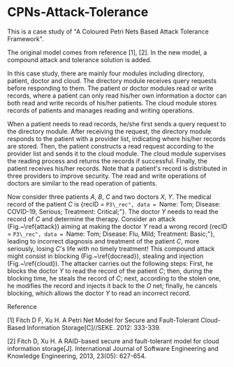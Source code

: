 # CPNs-Attack-Tolerance
This is a case study of "A Coloured Petri Nets Based Attack Tolerance Framework".

The original model comes from reference [1], [2]. In the new model, a compound attack and tolerance solution is added. 

In this case study, there are mainly four modules including directory, patient, doctor and cloud. 
    The directory module receives query requests before responding to them. 
    The patient or doctor modules read or write records, where 
        a patient can only read his/her own information
        a doctor can both read and write records of his/her patients. 
    The cloud module stores records of patients and manages reading and writing operations. 
    
When a patient needs to read records, he/she first sends a query request to the directory module. After receiving the request, the directory module responds to the patient with a provider list,  indicating where his/her records are stored. Then, the patient constructs a read request according to the provider list and sends it to the cloud module. The cloud module supervises the reading process and returns the records if successful. Finally, the patient receives his/her records. Note that a patient's record is distributed in three providers to improve security. The read and write operations of doctors are similar to the read operation of patients. 

Now consider three patients $\mathit{A}$, $\mathit{B}$, $\mathit{C}$ and two doctors $\mathit{X}$, $\mathit{Y}$. The medical record of the patient $\mathit{C}$ is \{recID = ``P3\_rec", data = ``Name: Tom; Disease: COVID-19, Serious; Treatment: Critical;"\}. The doctor $\mathit{Y}$ needs to read the record of $\mathit{C}$ and determine the therapy. Consider an attack (Fig.~\ref{attack}) aiming at making the doctor $\mathit{Y}$ read a wrong record \{recID = ``P3\_rec", data = ``Name: Tom; Disease: Flu, Mild; Treatment: Basic;"\}, leading to incorrect diagnosis and treatment of the patient $\mathit{C}$, more seriously, losing $\mathit{C}$'s life with no timely treatment! This compound attack might consist in blocking (Fig.~\ref{docread}), stealing and injection (Fig.~\ref{cloud}). The attacker carries out the following steps: First, he blocks the doctor $\mathit{Y}$ to read the record of the patient $\mathit{C}$; then, during the blocking time, he steals the record of  $\mathit{C}$; next, according to the stolen one, he modifies the record and injects it back to the $\mathit{O}$ net; finally, he cancels blocking, which allows the doctor $\mathit{Y}$ to read an incorrect record.


Reference

[1] Fitch D F, Xu H. A Petri Net Model for Secure and Fault-Tolerant Cloud-Based Information Storage[C]//SEKE. 2012: 333-339.

[2] Fitch D, Xu H. A RAID-based secure and fault-tolerant model for cloud information storage[J]. International Journal of Software Engineering and Knowledge Engineering, 2013, 23(05): 627-654.
